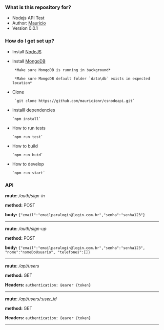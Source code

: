 ### What is this repository for? ###

* Nodejs API Test
* Author: [Maurício](https://github.com/mauricionr/)
* Version 0.0.1
### How do I get set up? ###

* Install [NodeJS](https://nodejs.org/dist/v5.6.0/)

* Install [MongoDB](https://www.mongodb.org/downloads#production)

       *Make sure MongoDB is running in background*

       *Make sure MongoDB default folder `data\db` exists in expected location*

* Clone

       `git clone https://github.com/mauricionr/csnodeapi.git`

* Installl dependencies
       
      `npm install`

* How to run tests

      `npm run test`

* How to build

      `npm run buid`

* How to develop

      `npm run start`

### API ###

**route:** */auth/sign-in*

**method:** POST

**body:** `{"email":"emailparalogin@login.com.br","senha":"senha123"}`

---

**route:** */auth/sign-up*

**method:** POST

**body:** `{"email":"emailparalogin@login.com.br","senha":"senha123", "nome":"nomeDoUsuario", "telefones":[]}`

---

**route:** */api/users*

**method:** GET

**Headers:** `authentication: Bearer {token}`

---

**route:** */api/users/:user_id*

**method:** GET

**Headers:** `authentication: Bearer {token}`

----
